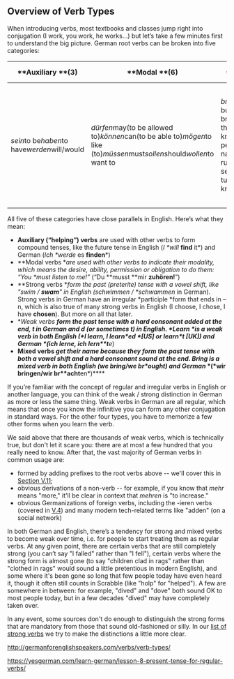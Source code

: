 ## Overview of Verb Types

When introducing verbs, most textbooks and classes jump right into conjugation (I work, you work, he works…) but let’s take a few minutes first to understand the big picture. German root verbs can be broken into five categories:

| **Auxiliary **(3)                        | **Modal **(6)                            | **Mixed **(9)                            | **Strong **(about 150)                   | **Weak **(thousands)                     |
| ---------------------------------------- | ---------------------------------------- | ---------------------------------------- | ---------------------------------------- | ---------------------------------------- |
| *sein*to be*haben*to have*werden*will/would | *dürfen*may(to be allowed to)*können*can(to be able to)*mögen*to like (to)*müssen*must*sollen*should*wollen*to want to | *brennen*to burn*bringen*to bring*denken*to think*kennen*to know(a person)*nennen*to name*rennen*to run*senden*to send*wenden*to turn*wissen*to know(information) | *tun* - to do*kommen* - to come*gehen* - to go*stehen* - to stand*schlafen* - to sleep*schreiben* - to write*sehen* - to see*essen* - to eat…etc. | *kaufen* - to buy*machen* - to make*träumen* - to dream*nutzen* - to use*danken* - to thank*sagen* - to say, tell*malen* - to paint*bauen* - to build…etc. |

All five of these categories have close parallels in English. Here’s what they mean:

- **Auxiliary (“helping”) verbs** are used with other verbs to form compound tenses, like the future tense in English (*I \**will** **find** it*) and German (*Ich \**werde** es **finden***)
- **Modal verbs **are used with other verbs to indicate their *modality*, which means the desire, ability, permission or obligation to do them: *“You \**must listen** to me!”* (“Du **musst **mir **zuhören!**”)
- **Strong verbs **form the past (preterite) tense with a vowel shift, like "swim / **swam**" in English (*schwimmen / \**schwammen*** in German). Strong verbs in German have an irregular *participle *form that ends in –n, which is also true of many strong verbs in English (I choose, I chose, I have **chosen**). But more on all that later.
- **Weak verbs **form the past tense with a hard consonant added at the end, *t* in German and *d* (or sometimes *t*) in English. *Learn *is a weak verb in both English (*I learn, I learn\**ed **[US] *or* learn\**t** [UK]*) and German *(ich lerne, ich lern\**t**e*)
- **Mixed verbs **get their name because they form the past tense with *both* a vowel shift and* *a hard consonant sound at the end. *Bring *is a mixed verb in both English (w*e bring/we br\**ought***) and German* *(*wir bringen/wir br\**acht**en*)****

If you’re familiar with the concept of regular and irregular verbs in English or another language, you can think of the weak / strong distinction in German as more or less the same thing. Weak verbs in German are all regular, which means that once you know the infinitive you can form any other conjugation in standard ways. For the other four types, you have to memorize a few other forms when you learn the verb.

We said above that there are thousands of weak verbs, which is technically true, but don't let it scare you: there are at most a few hundred that you really need to know. After that, the vast majority of German verbs in common usage are:

- formed by adding prefixes to the root verbs above -- we'll cover this in [Section V.11](http://germanforenglishspeakers.com/verbs/prefix-verbs/);
- obvious derivations of a non-verb -- for example, if you know that *mehr* means "more," it'll be clear in context that *mehren* is "to increase."
- obvious Germanizations of foreign verbs, including the -ieren verbs (covered in [V.4](http://germanforenglishspeakers.com/verbs/past-participles/)) and many modern tech-related terms like "adden" (on a social network)

In both German and English, there’s a tendency for strong and mixed verbs to become weak over time, i.e. for people to start treating them as regular verbs. At any given point, there are certain verbs that are still completely strong (you can’t say "I falled" rather than "I fell"), certain verbs where the strong form is almost gone (to say "children clad in rags" rather than "clothed in rags" would sound a little pretentious in modern English), and some where it's been gone so long that few people today have even heard it, though it often still counts in Scrabble (like "holp" for "helped"). A few are somewhere in between: for example, "dived" and "dove" both sound OK to most people today, but in a few decades "dived" may have completely taken over.

In any event, some sources don't do enough to distinguish the strong forms that are mandatory from those that sound old-fashioned or silly. In our [list of strong verbs](http://germanforenglishspeakers.com/reference/strong-verbs/) we try to make the distinctions a little more clear.



http://germanforenglishspeakers.com/verbs/verb-types/

https://yesgerman.com/learn-german/lesson-8-present-tense-for-regular-verbs/